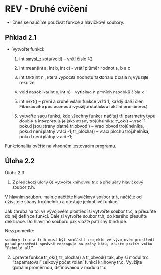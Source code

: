 # REV - Druhé cvičení
- Dnes se naučíme používat funkce a hlavičkové soubory.
## Příklad 2.1
* Vytvořte funkci: 

    1) int smysl_zivota(void) – vrátí číslo 42
    2) int mean(int a, int b, int c) – vrátí průměr hodnot a, b a c
    3) int fakt(int n), která vypočítá hodnotu faktoriálu z čísla n; využijte rekurze
    4) void nasobilka(int x, int n) – vytiskne n prvních násobků čísla x
    5) int next() – první a druhé volání funkce vrátí 1, každý další člen Fibonacciho posloupnosti (využijte statickou lokální proměnnou)

    6) vytvořte sadu funkcí, kde všechny funkce načítají tři parametry typu double a interpretuje je jako strany trojúhelníka:
        tr_ok() – vrací 1 pokud jsou strany platné
        tr_obvod() – vrací obvod trojúhelníka, pokud není platný vrací -1;
        tr_plocha() – vrací plochu trojúhelníka, pokud není platný vrací -1;

Funkcionalitu ověřte na vhodném testovacím programu. 

## Úloha 2.2
Úloha 2.3

1) Z předchozí úlohy 6) vytvořte knihovnu tr.c a příslušný hlavičkový soubor tr.h.

V hlavním souboru main.c načtěte hlavičkový soubor tr.h, načtěte od uživatele strany trojúhelníku a otestuje jednotlivé funkce.

Jak zhruba na to: ve vývojovém prostředí si vytvořte soubor tr.c, a přesuňte do něj definice funkcí. Dále si vytvořte soubor tr.h, do kterého přesuňte deklarace. Do hlavního souboru pak vložte patřičný #include.

Nezapomeňte:

    soubory tr.c a tr.h musí být součástí projektu ve vývojovém prostředí
    pokud prostředí správně nereaguje na změny kódu, zkuste použít volbu “Rebuild all”

2) Upravte funkce tr_ok(), tr_plocha() a tr_obvod() tak, aby si modul tr.c “zapamatoval” celkový počet volání funkcí knihovny tr.c. Využijte globální proměnnou, definovanou v modulu tr.c.
